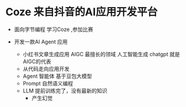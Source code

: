 # Coze 来自抖音的AI应用开发平台

- 面向字节编程
  学习Coze ,参加比赛

- 开发一款AI Agent 应用
  - 小红书文章生成应用  AIGC 最擅长的领域
    人工智能生成 chatgpt 就是 AIGC的代表
  - 从代码走向应用开发
  - Agent 智能体
   基于豆包大模型
  - Prompt
    自然语义编程
  - LLM 提前训练完了，没有最新的知识
    - 产生幻觉
    
